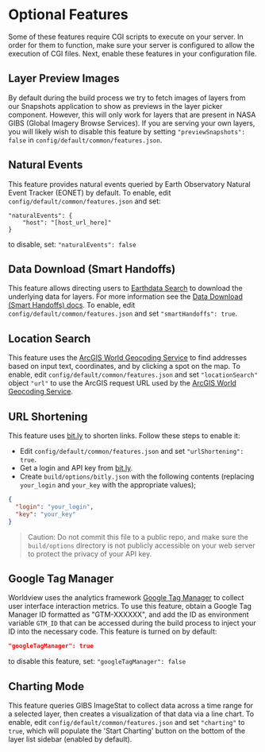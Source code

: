 # Optional Features

Some of these features require CGI scripts to execute on your server. In order for them
to function, make sure your server is configured to allow the execution of
CGI files. Next, enable these features in your configuration file.

## Layer Preview Images

By default during the build process we try to fetch images of layers from our Snapshots application to show as previews in the layer picker component.  However, this will only work for layers that are present in NASA GIBS (Global Imagery Browse Services).  If you are serving your own layers, you will likely wish to disable this feature by setting `"previewSnapshots": false` in `config/default/common/features.json`.

## Natural Events

This feature provides natural events queried by Earth Observatory Natural Event Tracker (EONET) by default. To enable, edit `config/default/common/features.json` and set:

```
"naturalEvents": {
    "host": "[host_url_here]"
}
```

to disable, set:
`"naturalEvents": false`

## Data Download (Smart Handoffs)

This feature allows directing users to [Earthdata Search](https://search.earthdata.nasa.gov/) to download the underlying data for layers. For more information see the [Data Download (Smart Handoffs) docs](./smart_handoffs.md). To enable,
edit `config/default/common/features.json` and set `"smartHandoffs": true`.

## Location Search

This feature uses the [ArcGIS World Geocoding Service](https://developers.arcgis.com/rest/geocode/api-reference/overview-world-geocoding-service.htm) to find addresses based on input text, coordinates, and by clicking a spot on the map. To enable,
edit `config/default/common/features.json` and set `"locationSearch"` object `"url"` to use the ArcGIS request URL used by the [ArcGIS World Geocoding Service](https://developers.arcgis.com/rest/geocode/api-reference/overview-world-geocoding-service.htm).

## URL Shortening

This feature uses
[bit.ly](http://bit.ly) to shorten links. Follow these steps to enable it:

* Edit `config/default/common/features.json` and set `"urlShortening": true`.
* Get a login and API key from [bit.ly](http://bit.ly).
* Create `build/options/bitly.json` with the following contents (replacing `your_login` and `your_key` with the appropriate values);

```json
{
  "login": "your_login",
  "key": "your_key"
}
```

> Caution: Do not commit this file to a public repo, and make sure the `build/options` directory is not publicly accessible on your web server to protect the privacy of your API key.

## Google Tag Manager

Worldview uses the analytics framework [Google Tag Manager](https://developers.google.com/tag-manager) to collect user interface interaction metrics. To use this feature, obtain a Google Tag Manager ID formatted as "GTM-XXXXXX", and add the ID as environment variable `GTM_ID` that can be accessed during the build process to inject your ID into the necessary code. This feature is turned on by default:

```json
"googleTagManager": true
```

to disable this feature, set:
`"googleTagManager": false`

## Charting Mode

This feature queries GIBS ImageStat to collect data across a time range for a selected layer, then creates a visualization of that data via a line chart. To enable,
edit `config/default/common/features.json` and set `"charting"` to `true`, which will populate the 'Start Charting' button on the bottom of the layer list sidebar (enabled by default).
